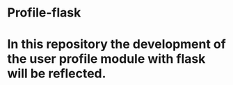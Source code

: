 # Profile-flask

<h1/>

In this repository the development of the user profile module with flask will be reflected.

